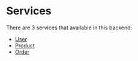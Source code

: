 # Services
There are 3 services that available in this backend:
- <a href="https://user-service-fp.herokuapp.com/">User</a>
- <a href="https://product-service-fp.herokuapp.com/">Product</a>
- <a href="">Order</a>
